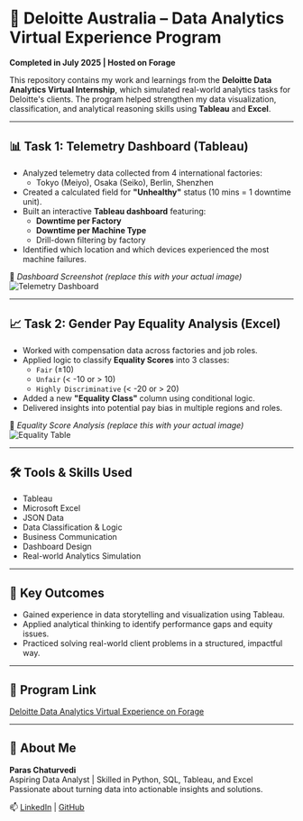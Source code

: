 # 💼 Deloitte Australia – Data Analytics Virtual Experience Program

**Completed in July 2025 | Hosted on Forage**

This repository contains my work and learnings from the **Deloitte Data Analytics Virtual Internship**, which simulated real-world analytics tasks for Deloitte's clients. The program helped strengthen my data visualization, classification, and analytical reasoning skills using **Tableau** and **Excel**.

---

## 📊 Task 1: Telemetry Dashboard (Tableau)

- Analyzed telemetry data collected from 4 international factories:
  - Tokyo (Meiyo), Osaka (Seiko), Berlin, Shenzhen
- Created a calculated field for **"Unhealthy"** status (10 mins = 1 downtime unit).
- Built an interactive **Tableau dashboard** featuring:
  - **Downtime per Factory**
  - **Downtime per Machine Type**
  - Drill-down filtering by factory
- Identified which location and which devices experienced the most machine failures.

📸 *Dashboard Screenshot (replace this with your actual image)*  
![Telemetry Dashboard](dashboard.png)

---

## 📈 Task 2: Gender Pay Equality Analysis (Excel)

- Worked with compensation data across factories and job roles.
- Applied logic to classify **Equality Scores** into 3 classes:
  - `Fair` (±10)
  - `Unfair` (< -10 or > 10)
  - `Highly Discriminative` (< -20 or > 20)
- Added a new **"Equality Class"** column using conditional logic.
- Delivered insights into potential pay bias in multiple regions and roles.

📸 *Equality Score Analysis (replace this with your actual image)*  
![Equality Table](equality_table.png)

---

## 🛠️ Tools & Skills Used

- Tableau  
- Microsoft Excel  
- JSON Data  
- Data Classification & Logic  
- Business Communication  
- Dashboard Design  
- Real-world Analytics Simulation

---

## 🎯 Key Outcomes

- Gained experience in data storytelling and visualization using Tableau.
- Applied analytical thinking to identify performance gaps and equity issues.
- Practiced solving real-world client problems in a structured, impactful way.

---

## 🔗 Program Link

[Deloitte Data Analytics Virtual Experience on Forage](https://www.theforage.com/virtual-internships/prototype/JfK6GMqeT3HoJ5K5n/Deloitte-Australia-Data-Analytics-Virtual-Experience-Program)

---

## 👤 About Me

**Paras Chaturvedi**  
Aspiring Data Analyst | Skilled in Python, SQL, Tableau, and Excel  
Passionate about turning data into actionable insights and solutions.

📫 [LinkedIn](https://www.linkedin.com/in/your-profile) | [GitHub](https://github.com/yourusername)
